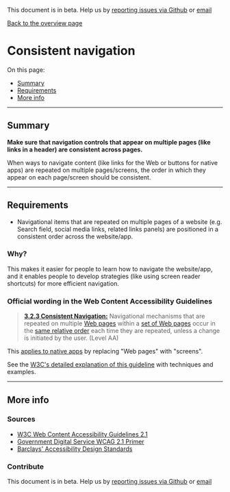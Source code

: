 This document is in beta. Help us by [reporting issues via Github](https://github.com/theappbusiness/accessibility-guidelines) or [email](mailto:jeanfrancois@theappbusiness.com)

[Back to the overview page](./../index.html)

# Consistent navigation

On this page:
* [Summary](#summary)
* [Requirements](#requirements)
* [More info](#more-info)

---

## Summary

**Make sure that navigation controls that appear on multiple pages (like links in a header) are consistent across pages.**

When ways to navigate content (like links for the Web or buttons for native apps) are repeated on multiple pages/screens, the order in which they appear on each page/screen should be consistent.

---

## Requirements

* Navigational items that are repeated on multiple pages of a website (e.g. Search field, social media links, related links panels) are positioned in a consistent order across the website/app.

### Why?

This makes it easier for people to learn how to navigate the website/app, and it enables people to develop strategies (like using screen reader shortcuts) for more efficient navigation.

### Official wording in the Web Content Accessibility Guidelines

> [**3.2.3 Consistent Navigation:**](https://www.w3.org/TR/UNDERSTANDING-WCAG20/consistent-behavior-consistent-locations.html) Navigational mechanisms that are repeated on multiple [Web pages](https://www.w3.org/TR/UNDERSTANDING-WCAG20/consistent-behavior-consistent-locations.html#webpagedef) within a [set of Web pages](https://www.w3.org/TR/UNDERSTANDING-WCAG20/consistent-behavior-consistent-locations.html#set-of-web-pagesdef) occur in the [same relative order](https://www.w3.org/TR/UNDERSTANDING-WCAG20/consistent-behavior-consistent-locations.html#samerelorderdef) each time they are repeated, unless a change is initiated by the user. (Level AA)

This [applies to native apps](https://www.w3.org/TR/wcag2ict/#consistent-behavior-consistent-locations) by replacing "Web pages" with "screens".

See the [W3C's detailed explanation of this guideline](https://www.w3.org/TR/UNDERSTANDING-WCAG20/consistent-behavior-consistent-locations.html) with techniques and examples.

---

## More info

### Sources

* [W3C Web Content Accessibility Guidelines 2.1](https://www.w3.org/TR/WCAG21/)
* [Government Digital Service WCAG 2.1 Primer](https://alphagov.github.io/wcag-primer/)
* [Barclays' Accessibility Design Standards](https://home.barclays/who-we-are/our-suppliers/our-requirements-of-external-suppliers/)

### Contribute

This document is in beta. Help us by [reporting issues via Github](https://github.com/theappbusiness/accessibility-guidelines) or [email](mailto:jeanfrancois@theappbusiness.com)
